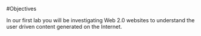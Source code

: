 #Objectives

In our first lab you will be investigating Web 2.0 websites to understand the user driven content generated on the Internet.

